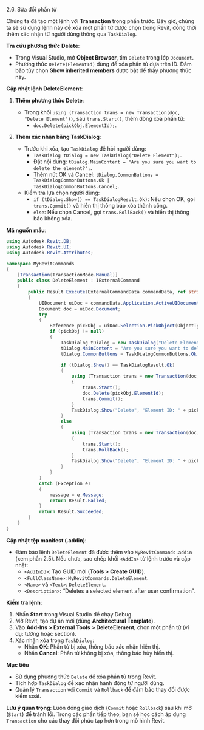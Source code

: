2.6. Sửa đổi phần tử  

Chúng ta đã tạo một lệnh với **Transaction** trong phần trước. Bây giờ, chúng ta sẽ sử dụng lệnh này để xóa một phần tử được chọn trong Revit, đồng thời thêm xác nhận từ người dùng thông qua `TaskDialog`.

**Tra cứu phương thức Delete**:  
- Trong Visual Studio, mở **Object Browser**, tìm `Delete` trong lớp `Document`.  
- Phương thức `Delete(ElementId)` dùng để xóa phần tử dựa trên ID. Đảm bảo tùy chọn **Show inherited members** được bật để thấy phương thức này.

**Cập nhật lệnh DeleteElement**:  
1. **Thêm phương thức Delete**:  
   - Trong khối `using (Transaction trans = new Transaction(doc, "Delete Element"))`, sau `trans.Start()`, thêm dòng xóa phần tử:  
     - `doc.Delete(pickObj.ElementId);`.  

2. **Thêm xác nhận bằng TaskDialog**:  
   - Trước khi xóa, tạo `TaskDialog` để hỏi người dùng:  
     - `TaskDialog tDialog = new TaskDialog("Delete Element");`.  
     - Đặt nội dung: `tDialog.MainContent = "Are you sure you want to delete the element?";`.  
     - Thêm nút OK và Cancel: `tDialog.CommonButtons = TaskDialogCommonButtons.Ok | TaskDialogCommonButtons.Cancel;`.  
   - Kiểm tra lựa chọn người dùng:  
     - `if (tDialog.Show() == TaskDialogResult.Ok)`: Nếu chọn OK, gọi `trans.Commit()` và hiển thị thông báo xóa thành công.  
     - `else`: Nếu chọn Cancel, gọi `trans.RollBack()` và hiển thị thông báo không xóa.  

**Mã nguồn mẫu**:  
```csharp
using Autodesk.Revit.DB;
using Autodesk.Revit.UI;
using Autodesk.Revit.Attributes;

namespace MyRevitCommands
{
    [Transaction(TransactionMode.Manual)]
    public class DeleteElement : IExternalCommand
    {
        public Result Execute(ExternalCommandData commandData, ref string message, ElementSet elements)
        {
            UIDocument uiDoc = commandData.Application.ActiveUIDocument;
            Document doc = uiDoc.Document;
            try
            {
                Reference pickObj = uiDoc.Selection.PickObject(ObjectType.Element);
                if (pickObj != null)
                {
                    TaskDialog tDialog = new TaskDialog("Delete Element");
                    tDialog.MainContent = "Are you sure you want to delete the element?";
                    tDialog.CommonButtons = TaskDialogCommonButtons.Ok | TaskDialogCommonButtons.Cancel;

                    if (tDialog.Show() == TaskDialogResult.Ok)
                    {
                        using (Transaction trans = new Transaction(doc, "Delete Element"))
                        {
                            trans.Start();
                            doc.Delete(pickObj.ElementId);
                            trans.Commit();
                        }
                        TaskDialog.Show("Delete", "Element ID: " + pickObj.ElementId.ToString() + " deleted.");
                    }
                    else
                    {
                        using (Transaction trans = new Transaction(doc, "Delete Element"))
                        {
                            trans.Start();
                            trans.RollBack();
                        }
                        TaskDialog.Show("Delete", "Element ID: " + pickObj.ElementId.ToString() + " not deleted.");
                    }
                }
            }
            catch (Exception e)
            {
                message = e.Message;
                return Result.Failed;
            }
            return Result.Succeeded;
        }
    }
}
```

**Cập nhật tệp manifest (.addin)**:  
- Đảm bảo lệnh `DeleteElement` đã được thêm vào `MyRevitCommands.addin` (xem phần 2.5). Nếu chưa, sao chép khối `<AddIn>` từ lệnh trước và cập nhật:  
  - `<AddInId>`: Tạo GUID mới (**Tools > Create GUID**).  
  - `<FullClassName>`: `MyRevitCommands.DeleteElement`.  
  - `<Name>` và `<Text>`: `DeleteElement`.  
  - `<Description>`: “Deletes a selected element after user confirmation”.  

**Kiểm tra lệnh**:  
1. Nhấn **Start** trong Visual Studio để chạy Debug.  
2. Mở Revit, tạo dự án mới (dùng **Architectural Template**).  
3. Vào **Add-Ins > External Tools > DeleteElement**, chọn một phần tử (ví dụ: tường hoặc section).  
4. Xác nhận xóa trong `TaskDialog`:  
   - Nhấn **OK**: Phần tử bị xóa, thông báo xác nhận hiển thị.  
   - Nhấn **Cancel**: Phần tử không bị xóa, thông báo hủy hiển thị.  

**Mục tiêu**  
- Sử dụng phương thức `Delete` để xóa phần tử trong Revit.  
- Tích hợp `TaskDialog` để xác nhận hành động từ người dùng.  
- Quản lý `Transaction` với `Commit` và `Rollback` để đảm bảo thay đổi được kiểm soát.  

**Lưu ý quan trọng**: Luôn đóng giao dịch (`Commit` hoặc `Rollback`) sau khi mở (`Start`) để tránh lỗi. Trong các phần tiếp theo, bạn sẽ học cách áp dụng `Transaction` cho các thay đổi phức tạp hơn trong mô hình Revit.